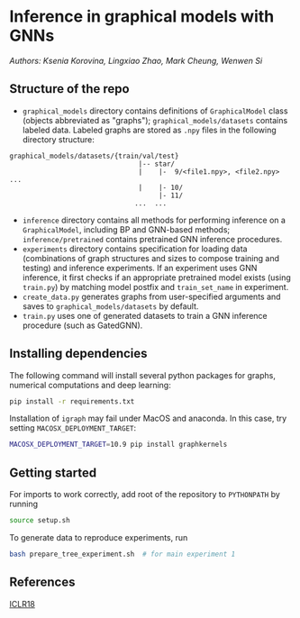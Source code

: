 # Inference in graphical models with GNNs

*Authors: Ksenia Korovina, Lingxiao Zhao, Mark Cheung, Wenwen Si*

## Structure of the repo

* `graphical_models` directory contains definitions of `GraphicalModel` class (objects abbreviated as "graphs"); `graphical_models/datasets` contains labeled data. Labeled graphs are stored as `.npy` files in the following directory structure:
```
graphical_models/datasets/{train/val/test}
                                |-- star/
                                |    |-  9/<file1.npy>, <file2.npy> ...
                                |    |- 10/
                                     |- 11/
                               ...  ...
```
* `inference` directory contains all methods for performing inference on a `GraphicalModel`, including BP and GNN-based methods; `inference/pretrained` contains pretrained GNN inference procedures.
* `experiments` directory contains specification for loading data (combinations of graph structures and sizes to compose training and testing) and inference experiments. If an experiment uses GNN inference, it first checks if an appropriate pretrained model exists (using `train.py`) by matching model postfix and `train_set_name` in experiment.
* `create_data.py` generates graphs from user-specified arguments and saves to `graphical_models/datasets` by default.
* `train.py` uses one of generated datasets to train a GNN inference procedure (such as GatedGNN).

## Installing dependencies

The following command will install several python packages for graphs, numerical computations and deep learning:

```bash
pip install -r requirements.txt
```

Installation of `igraph` may fail under MacOS and anaconda. In this case, try setting `MACOSX_DEPLOYMENT_TARGET`:

```bash
MACOSX_DEPLOYMENT_TARGET=10.9 pip install graphkernels
```

## Getting started

For imports to work correctly, add root of the repository to `PYTHONPATH` by running

```bash
source setup.sh
```

To generate data to reproduce experiments, run

```bash
bash prepare_tree_experiment.sh  # for main experiment 1
```

## References

[ICLR18](https://arxiv.org/abs/1803.07710)
